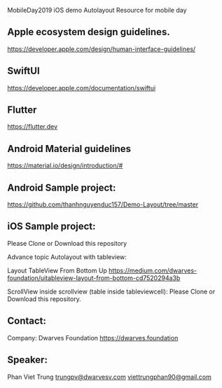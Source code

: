 MobileDay2019 iOS demo Autolayout
Resource for mobile day

## Apple ecosystem design guidelines.
https://developer.apple.com/design/human-interface-guidelines/

## SwiftUI
https://developer.apple.com/documentation/swiftui

## Flutter
https://flutter.dev

## Android Material guidelines
https://material.io/design/introduction/#


## Android Sample project:
https://github.com/thanhnguyenduc157/Demo-Layout/tree/master

## iOS Sample project:
Please Clone or Download this repository

Advance topic Autolayout with tableview:

Layout TableView From Bottom Up
https://medium.com/dwarves-foundation/uitableview-layout-from-bottom-cd7520294a3b

ScrollView inside scrollview (table inside tableviewcell):
Please Clone or Download this repository.

## Contact:
Company: Dwarves Foundation
https://dwarves.foundation


## Speaker:
Phan Viet Trung
trungpv@dwarvesv.com
viettrungphan90@gmail.com

